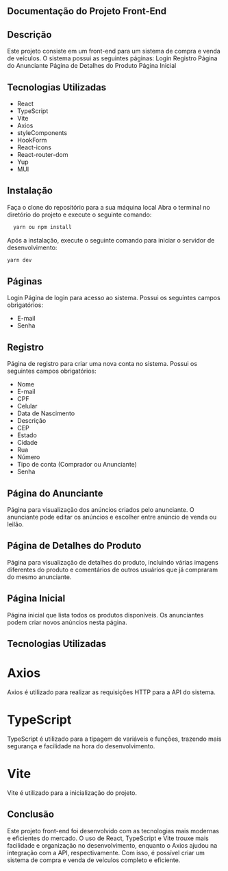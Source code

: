 ## Documentação do Projeto Front-End

## Descrição
Este projeto consiste em um front-end para um sistema de compra e venda de veículos. O sistema possui as seguintes páginas:
Login
Registro
Página do Anunciante
Página de Detalhes do Produto
Página Inicial

## Tecnologias Utilizadas
- React
- TypeScript
- Vite
- Axios
- styleComponents
- HookForm
- React-icons
- React-router-dom
- Yup
- MUI

## Instalação
Faça o clone do repositório para a sua máquina local
Abra o terminal no diretório do projeto e execute o seguinte comando:
```bash
  yarn ou npm install
```
Após a instalação, execute o seguinte comando para iniciar o servidor de desenvolvimento:
```bash
yarn dev
```

## Páginas
Login
Página de login para acesso ao sistema. Possui os seguintes campos obrigatórios:
- E-mail
- Senha

## Registro
Página de registro para criar uma nova conta no sistema. Possui os seguintes campos obrigatórios:
- Nome
- E-mail
- CPF
- Celular
-  Data de Nascimento
- Descrição
- CEP
- Estado
- Cidade
- Rua
- Número
- Tipo de conta (Comprador ou Anunciante)
- Senha

## Página do Anunciante
Página para visualização dos anúncios criados pelo anunciante. O anunciante pode editar os anúncios e escolher entre anúncio de venda ou leilão.

## Página de Detalhes do Produto
Página para visualização de detalhes do produto, incluindo várias imagens diferentes do produto e comentários de outros usuários que já compraram do mesmo anunciante.

## Página Inicial
Página inicial que lista todos os produtos disponíveis. Os anunciantes podem criar novos anúncios nesta página.

## Tecnologias Utilizadas
# Axios
Axios é utilizado para realizar as requisições HTTP para a API do sistema.

# TypeScript
TypeScript é utilizado para a tipagem de variáveis e funções, trazendo mais segurança e facilidade na hora do desenvolvimento.

# Vite
Vite é utilizado para a inicialização do projeto.

## Conclusão
Este projeto front-end foi desenvolvido com as tecnologias mais modernas e eficientes do mercado. O uso de React, TypeScript e Vite trouxe mais facilidade e organização no desenvolvimento, enquanto o Axios ajudou na integração com a API, respectivamente. Com isso, é possível criar um sistema de compra e venda de veículos completo e eficiente.
